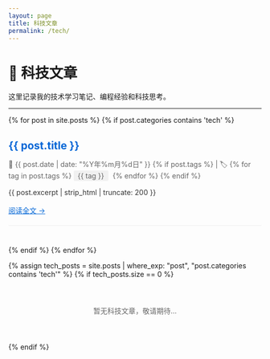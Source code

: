 ```yaml
---
layout: page
title: 科技文章
permalink: /tech/
---
```


# 📱 科技文章

这里记录我的技术学习笔记、编程经验和科技思考。

---

{% for post in site.posts %}
  {% if post.categories contains 'tech' %}
<article style="margin-bottom: 40px; padding-bottom: 20px; border-bottom: 1px solid #eee;">
  <h2 style="margin-bottom: 10px;">
    <a href="{{ post.url }}" style="color: #0366d6; text-decoration: none;">
      {{ post.title }}
    </a>
  </h2>
  <p style="color: #666; font-size: 14px; margin-bottom: 10px;">
    📅 {{ post.date | date: "%Y年%m月%d日" }}
    {% if post.tags %}
      | 🏷️ 
      {% for tag in post.tags %}
        <span style="background: #f1f1f1; padding: 2px 8px; border-radius: 3px; margin-right: 5px;">{{ tag }}</span>
      {% endfor %}
    {% endif %}
  </p>
  <p style="color: #333; line-height: 1.6;">
    {{ post.excerpt | strip_html | truncate: 200 }}
  </p>
  <a href="{{ post.url }}" style="color: #0366d6;">阅读全文 →</a>
</article>
  {% endif %}
{% endfor %}

{% assign tech_posts = site.posts | where_exp: "post", "post.categories contains 'tech'" %}
{% if tech_posts.size == 0 %}
<p style="color: #666; text-align: center; padding: 40px;">
  暂无科技文章，敬请期待...
</p>
{% endif %}
